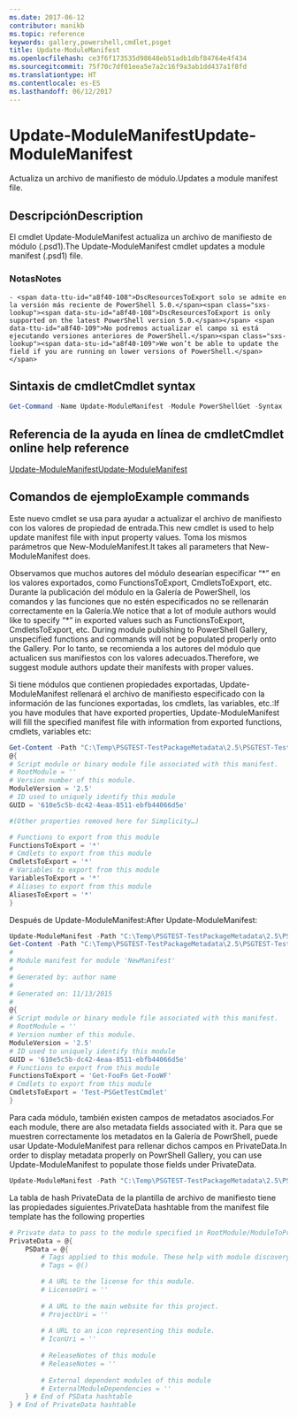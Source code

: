 ```yaml
---
ms.date: 2017-06-12
contributor: manikb
ms.topic: reference
keywords: gallery,powershell,cmdlet,psget
title: Update-ModuleManifest
ms.openlocfilehash: ce3f6f173535d98648eb51adb1dbf84764e4f434
ms.sourcegitcommit: 75f70c7df01eea5e7a2c16f9a3ab1dd437a1f8fd
ms.translationtype: HT
ms.contentlocale: es-ES
ms.lasthandoff: 06/12/2017
---
```

# <a name="update-modulemanifest"></a><span data-ttu-id="a8f40-103">Update-ModuleManifest</span><span class="sxs-lookup"><span data-stu-id="a8f40-103">Update-ModuleManifest</span></span>
<span data-ttu-id="a8f40-104">Actualiza un archivo de manifiesto de módulo.</span><span class="sxs-lookup"><span data-stu-id="a8f40-104">Updates a module manifest file.</span></span>

## <a name="description"></a><span data-ttu-id="a8f40-105">Descripción</span><span class="sxs-lookup"><span data-stu-id="a8f40-105">Description</span></span>

<span data-ttu-id="a8f40-106">El cmdlet Update-ModuleManifest actualiza un archivo de manifiesto de módulo (.psd1).</span><span class="sxs-lookup"><span data-stu-id="a8f40-106">The Update-ModuleManifest cmdlet updates a module manifest (.psd1) file.</span></span>

### <a name="notes"></a><span data-ttu-id="a8f40-107">Notas</span><span class="sxs-lookup"><span data-stu-id="a8f40-107">Notes</span></span>
    - <span data-ttu-id="a8f40-108">DscResourcesToExport solo se admite en la versión más reciente de PowerShell 5.0.</span><span class="sxs-lookup"><span data-stu-id="a8f40-108">DscResourcesToExport is only supported on the latest PowerShell version 5.0.</span></span> <span data-ttu-id="a8f40-109">No podremos actualizar el campo si está ejecutando versiones anteriores de PowerShell.</span><span class="sxs-lookup"><span data-stu-id="a8f40-109">We won’t be able to update the field if you are running on lower versions of PowerShell.</span></span>

## <a name="cmdlet-syntax"></a><span data-ttu-id="a8f40-110">Sintaxis de cmdlet</span><span class="sxs-lookup"><span data-stu-id="a8f40-110">Cmdlet syntax</span></span>
```powershell
Get-Command -Name Update-ModuleManifest -Module PowerShellGet -Syntax
```

## <a name="cmdlet-online-help-reference"></a><span data-ttu-id="a8f40-111">Referencia de la ayuda en línea de cmdlet</span><span class="sxs-lookup"><span data-stu-id="a8f40-111">Cmdlet online help reference</span></span>

[<span data-ttu-id="a8f40-112">Update-ModuleManifest</span><span class="sxs-lookup"><span data-stu-id="a8f40-112">Update-ModuleManifest</span></span>](http://go.microsoft.com/fwlink/?LinkId=619311)

## <a name="example-commands"></a><span data-ttu-id="a8f40-113">Comandos de ejemplo</span><span class="sxs-lookup"><span data-stu-id="a8f40-113">Example commands</span></span>

<span data-ttu-id="a8f40-114">Este nuevo cmdlet se usa para ayudar a actualizar el archivo de manifiesto con los valores de propiedad de entrada.</span><span class="sxs-lookup"><span data-stu-id="a8f40-114">This new cmdlet is used to help update manifest file with input property values.</span></span> <span data-ttu-id="a8f40-115">Toma los mismos parámetros que New-ModuleManifest.</span><span class="sxs-lookup"><span data-stu-id="a8f40-115">It takes all parameters that New-ModuleManifest does.</span></span>

<span data-ttu-id="a8f40-116">Observamos que muchos autores del módulo desearían especificar “\*” en los valores exportados, como FunctionsToExport, CmdletsToExport, etc. Durante la publicación del módulo en la Galería de PowerShell, los comandos y las funciones que no estén especificados no se rellenarán correctamente en la Galería.</span><span class="sxs-lookup"><span data-stu-id="a8f40-116">We notice that a lot of module authors would like to specify “\*” in exported values such as FunctionsToExport, CmdletsToExport, etc. During module publishing to PowerShell Gallery, unspecified functions and commands will not be populated properly onto the Gallery.</span></span> <span data-ttu-id="a8f40-117">Por lo tanto, se recomienda a los autores del módulo que actualicen sus manifiestos con los valores adecuados.</span><span class="sxs-lookup"><span data-stu-id="a8f40-117">Therefore, we suggest module authors update their manifests with proper values.</span></span>

<span data-ttu-id="a8f40-118">Si tiene módulos que contienen propiedades exportadas, Update-ModuleManifest rellenará el archivo de manifiesto especificado con la información de las funciones exportadas, los cmdlets, las variables, etc.:</span><span class="sxs-lookup"><span data-stu-id="a8f40-118">If you have modules that have exported properties, Update-ModuleManifest will fill the specified manifest file with information from exported functions, cmdlets, variables etc:</span></span>
```powershell
Get-Content -Path "C:\Temp\PSGTEST-TestPackageMetadata\2.5\PSGTEST-TestPackageMetadata.psd1"
@{
# Script module or binary module file associated with this manifest.
# RootModule = ''
# Version number of this module.
ModuleVersion = '2.5'
# ID used to uniquely identify this module
GUID = '610e5c5b-dc42-4eaa-8511-ebfb44066d5e'

#(Other properties removed here for Simplicity…)

# Functions to export from this module
FunctionsToExport = '*'
# Cmdlets to export from this module
CmdletsToExport = '*'
# Variables to export from this module
VariablesToExport = '*'
# Aliases to export from this module
AliasesToExport = '*'
}
```

<span data-ttu-id="a8f40-119">Después de Update-ModuleManifest:</span><span class="sxs-lookup"><span data-stu-id="a8f40-119">After Update-ModuleManifest:</span></span>
```powershell
Update-ModuleManifest -Path "C:\Temp\PSGTEST-TestPackageMetadata\2.5\PSGTEST-TestPackageMetadata.psd1"
Get-Content -Path "C:\Temp\PSGTEST-TestPackageMetadata\2.5\PSGTEST-TestPackageMetadata.psd1"
#
# Module manifest for module 'NewManifest'
#
# Generated by: author name
#
# Generated on: 11/13/2015
#
@{
# Script module or binary module file associated with this manifest.
# RootModule = ''
# Version number of this module.
ModuleVersion = '2.5'
# ID used to uniquely identify this module
GUID = '610e5c5b-dc42-4eaa-8511-ebfb44066d5e'
# Functions to export from this module
FunctionsToExport = 'Get-FooFn Get-FooWF'
# Cmdlets to export from this module
CmdletsToExport = 'Test-PSGetTestCmdlet'
}
```

<span data-ttu-id="a8f40-120">Para cada módulo, también existen campos de metadatos asociados.</span><span class="sxs-lookup"><span data-stu-id="a8f40-120">For each module, there are also metadata fields associated with it.</span></span> <span data-ttu-id="a8f40-121">Para que se muestren correctamente los metadatos en la Galería de PowrShell, puede usar Update-ModuleManifest para rellenar dichos campos en PrivateData.</span><span class="sxs-lookup"><span data-stu-id="a8f40-121">In order to display metadata properly on PowrShell Gallery, you can use Update-ModuleManifest to populate those fields under PrivateData.</span></span>

```powershell
Update-ModuleManifest -Path "C:\Temp\PSGTEST-TestPackageMetadata\2.5\PSGTEST-TestPackageMetadata.psd1" -Tags "Tag1" -LicenseUri "http://license.com" -ProjectUri "http://project.com" -IconUri "http://icon.com" -ReleaseNotes "Test module"
```

<span data-ttu-id="a8f40-122">La tabla de hash PrivateData de la plantilla de archivo de manifiesto tiene las propiedades siguientes.</span><span class="sxs-lookup"><span data-stu-id="a8f40-122">PrivateData hashtable from the manifest file template has the following properties</span></span>

```powershell
# Private data to pass to the module specified in RootModule/ModuleToProcess. This may also contain a PSData hashtable with additional module metadata used by PowerShell.
PrivateData = @{
    PSData = @{
        # Tags applied to this module. These help with module discovery in online galleries.
        # Tags = @()

        # A URL to the license for this module.
        # LicenseUri = ''
    
        # A URL to the main website for this project.
        # ProjectUri = ''
        
        # A URL to an icon representing this module.
        # IconUri = ''
        
        # ReleaseNotes of this module
        # ReleaseNotes = ''
        
        # External dependent modules of this module
        # ExternalModuleDependencies = ''
    } # End of PSData hashtable
} # End of PrivateData hashtable
```

